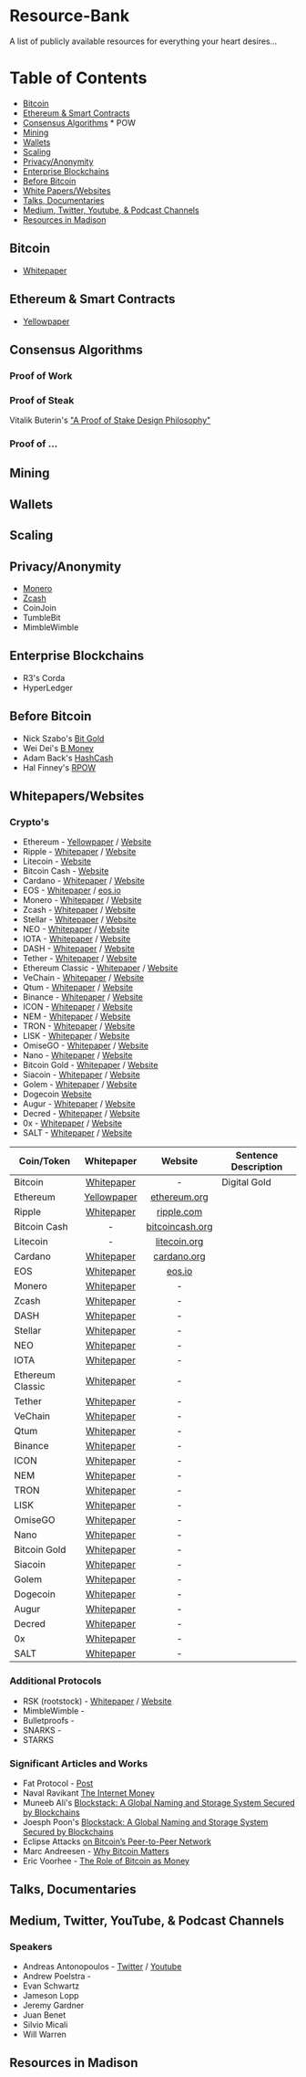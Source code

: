 # Resource-Bank
A list of publicly available resources for everything your heart desires...

# Table of Contents

- [Bitcoin](#bitcoin)
- [Ethereum & Smart Contracts](#ethereum-&-smart-contracts)
- [Consensus Algorithms](#consensus-algorithms)
      * POW
- [Mining](#mining)
- [Wallets](#wallets)
- [Scaling](#scaling)
- [Privacy/Anonymity](#privacy/anonymity)
- [Enterprise Blockchains](#enterprise-blockchains)
- [Before Bitcoin](#before-bitcoin)
- [White Papers/Websites](#white-papers-/-websites)
- [Talks, Documentaries](#talks,-documentaries)
- [Medium, Twitter, Youtube, & Podcast Channels](#medium,-twitter,-youtube,-&-podcasts-channels)
- [Resources in Madison](#social-media-channels)



## Bitcoin
* [Whitepaper](https://bitcoin.org/bitcoin.pdf)


## Ethereum & Smart Contracts
* [Yellowpaper](http://gavwood.com/paper.pdf)


## Consensus Algorithms
### Proof of Work


### Proof of Steak
Vitalik Buterin's ["A Proof of Stake Design Philosophy"](https://medium.com/@VitalikButerin/a-proof-of-stake-design-philosophy-506585978d51)

### Proof of ...



## Mining



## Wallets




## Scaling



## Privacy/Anonymity
* [Monero](https://getmonero.org/resources/about/)
* [Zcash](https://z.cash/)
* CoinJoin
* TumbleBit
* MimbleWimble



## Enterprise Blockchains
* R3's Corda
* HyperLedger


## Before Bitcoin
* Nick Szabo's [Bit Gold](http://unenumerated.blogspot.com/2005/12/bit-gold.html)
* Wei Dei's [B Money](http://www.weidai.com/bmoney.txt)
* Adam Back's [HashCash](http://nakamotoinstitute.org/static/docs/hashcash.pdf)
* Hal Finney's [RPOW](https://cryptome.org/rpow.htm)


## Whitepapers/Websites
### Crypto's
* Ethereum - [Yellowpaper](http://gavwood.com/paper.pdf) / [Website](https://www.ethereum.org/)
* Ripple - [Whitepaper](https://ripple.com/files/ripple_solutions_guide.pdf) / [Website](https://ripple.com/)
* Litecoin - [Website](https://litecoin.org/)
* Bitcoin Cash - [Website](https://www.bitcoincash.org/)
* Cardano - [Whitepaper](https://whycardano.com/?__hstc=64163184.86ec57e5f877b33495b4d05f89235f77.1520832501492.1520832501492.1521597341669.2&__hssc=64163184.2.1521597341669&__hsfp=2043253899) / [Website](https://www.cardano.org/en/home/)
* EOS - [Whitepaper](https://github.com/EOSIO/Documentation/blob/master/TechnicalWhitePaper.md) / [eos.io](https://eos.io/)
* Monero - [Whitepaper]() / [Website](https://getmonero.org/)
* Zcash - [Whitepaper]() / [Website](https://z.cash/)
* Stellar - [Whitepaper](https://www.stellar.org/papers/stellar-consensus-protocol.pdf) / [Website](https://www.stellar.org/)
* NEO - [Whitepaper](http://docs.neo.org/en-us/) / [Website](https://neo.org/)
* IOTA - [Whitepaper](https://iota.org/IOTA_Whitepaper.pdf) / [Website](https://iota.org/)
* DASH - [Whitepaper](https://github.com/dashpay/dash/wiki/Whitepaper) / [Website](https://www.dash.org/)
* Tether - [Whitepaper](https://tether.to/wp-content/uploads/2016/06/TetherWhitePaper.pdf) / [Website](https://tether.to/)
* Ethereum Classic - [Whitepaper](https://coss.io/documents/white-papers/ethereum-classic.pdf) / [Website](https://ethereumclassic.github.io/)
* VeChain - [Whitepaper]() / [Website](https://www.vechain.org/)
* Qtum - [Whitepaper](https://qtum.org/uploads/files/a2772efe4dc8ed1100319c6480195fb1.pdf) / [Website](https://qtum.org/en/)
* Binance - [Whitepaper](https://www.binance.com/resources/ico/Binance_WhitePaper_en.pdf) / [Website](https://www.binance.com/)
* ICON - [Whitepaper](https://icon.foundation/resources/whitepaper/ICON-Whitepaper-EN-Draft.pdf) / [Website](https://icon.foundation/)
* NEM - [Whitepaper](https://nem.io/wp-content/themes/nem/files/NEM_techRef.pdf) / [Website](https://nem.io/)
* TRON - [Whitepaper]() / [Website](https://tron.network/en.html)
* LISK - [Whitepaper]() / [Website](https://lisk.io/)
* OmiseGO - [Whitepaper](https://bravenewcoin.com/assets/Whitepapers/OmiseGO-Whitepaper.pdf) / [Website](https://omisego.network/)
* Nano - [Whitepaper](https://raiblocks.net/media/RaiBlocks_Whitepaper__English.pdf) / [Website](https://nano.org/en)
* Bitcoin Gold - [Whitepaper](https://bitcoingold.org/wp-content/uploads/2017/10/BitcoinGold-Roadmap.pdf) / [Website](https://bitcoingold.org/)
* Siacoin - [Whitepaper](https://sia.tech/sia.pdf) / [Website](https://sia.tech/)
* Golem - [Whitepaper](http://golemproject.net/doc/DraftGolemProjectWhitepaper.pdf) / [Website](https://golem.network/)
* Dogecoin [Website](http://dogecoin.com/)
* Augur - [Whitepaper](https://bravenewcoin.com/assets/Whitepapers/Augur-A-Decentralized-Open-Source-Platform-for-Prediction-Markets.pdf) / [Website](http://www.augur.net/)
* Decred - [Whitepaper](https://decred.org/research/buterin2014.pdf) / [Website](https://www.decred.org/)
* 0x - [Whitepaper](https://bravenewcoin.com/assets/Whitepapers/0x-white-paper.pdf) / [Website](https://0xproject.com/)
* SALT - [Whitepaper](https://membership.saltlending.com/files/abstract.pdf) / [Website](https://www.saltlending.com/)

| Coin/Token    | Whitepaper    | Website | Sentence Description |
| ------------- | :-------------: | :-------------: | ------------- |
| Bitcoin  | [Whitepaper](https://bitcoin.org/bitcoin.pdf) | - | Digital Gold |
| Ethereum | [Yellowpaper](http://gavwood.com/paper.pdf) | [ethereum.org](https://www.ethereum.org/) | |
| Ripple | [Whitepaper](https://ripple.com/files/ripple_solutions_guide.pdf) | [ripple.com](https://ripple.com/) | |
| Bitcoin Cash | - | [bitcoincash.org](https://www.bitcoincash.org/) | |
| Litecoin | - | [litecoin.org](https://litecoin.org/) | |
| Cardano | [Whitepaper](https://whycardano.com/?__hstc=64163184.86ec57e5f877b33495b4d05f89235f77.1520832501492.1520832501492.1521597341669.2&__hssc=64163184.2.1521597341669&__hsfp=2043253899) |  [cardano.org](https://www.cardano.org/en/home/)| |
| EOS | [Whitepaper](https://github.com/EOSIO/Documentation/blob/master/TechnicalWhitePaper.md) | [eos.io](https://eos.io/) | |
| Monero | [Whitepaper]() | - | |
| Zcash | [Whitepaper]() | - | |
| DASH | [Whitepaper]() | - | |
| Stellar | [Whitepaper]() | - | |
| NEO | [Whitepaper]() | - | |
| IOTA | [Whitepaper]() | - | |
| Ethereum Classic | [Whitepaper]() | - | |
| Tether | [Whitepaper]() | - | |
| VeChain | [Whitepaper]() | - | |
| Qtum | [Whitepaper]() | - | |
| Binance | [Whitepaper]() | - | |
| ICON | [Whitepaper]() | - | |
| NEM | [Whitepaper]() | - | |
| TRON | [Whitepaper]() | - | |
| LISK | [Whitepaper]() | - | |
| OmiseGO | [Whitepaper]() | - | |
| Nano | [Whitepaper]() | - | |
| Bitcoin Gold | [Whitepaper]() | - | |
| Siacoin | [Whitepaper]() | - | |
| Golem | [Whitepaper]() | - | |
| Dogecoin | [Whitepaper]() | - | |
| Augur | [Whitepaper]() | - | |
| Decred | [Whitepaper]() | - | |
| 0x | [Whitepaper]() | - | |
| SALT | [Whitepaper]() | - | |




### Additional Protocols
* RSK (rootstock) - [Whitepaper](https://bravenewcoin.com/assets/Whitepapers/RootstockWhitePaperv9-Overview.pdf) / [Website](https://www.rsk.co/)
* MimbleWimble - [](https://scalingbitcoin.org/papers/mimblewimble.txt)
* Bulletproofs - [](https://eprint.iacr.org/2017/1066.pdf)
* SNARKS - 
* STARKS


### Significant Articles and Works
* Fat Protocol - [Post](http://www.usv.com/blog/fat-protocols)
* Naval Ravikant [The Internet Money](https://startupboy.com/2013/11/07/bitcoin-the-internet-of-money/)
* Muneeb Ali's [Blockstack: A Global Naming and Storage System
Secured by Blockchains](https://blockstack.org/blockstack_usenix16.pdf)
* Joesph Poon's [Blockstack: A Global Naming and Storage System
Secured by Blockchains](https://lightning.network/lightning-network-paper.pdf)
* Eclipse Attacks [on Bitcoin’s Peer-to-Peer Network](https://www.usenix.org/system/files/conference/usenixsecurity15/sec15-paper-heilman.pdf)
* Marc Andreesen - [Why Bitcoin Matters](https://dealbook.nytimes.com/2014/01/21/why-bitcoin-matters/)
* Eric Voorhee - [The Role of Bitcoin as Money](http://moneyandstate.com/role-bitcoin-money/)




## Talks, Documentaries


## Medium, Twitter, YouTube, & Podcast Channels
### Speakers
* Andreas Antonopoulos - [Twitter](https://twitter.com/aantonop?ref_src=twsrc%5Egoogle%7Ctwcamp%5Eserp%7Ctwgr%5Eauthor) / [Youtube](https://www.youtube.com/channel/UCJWCJCWOxBYSi5DhCieLOLQ)
* Andrew Poelstra - 
* Evan Schwartz
* Jameson Lopp
* Jeremy Gardner
* Juan Benet
* Silvio Micali
* Will Warren




## Resources in Madison

